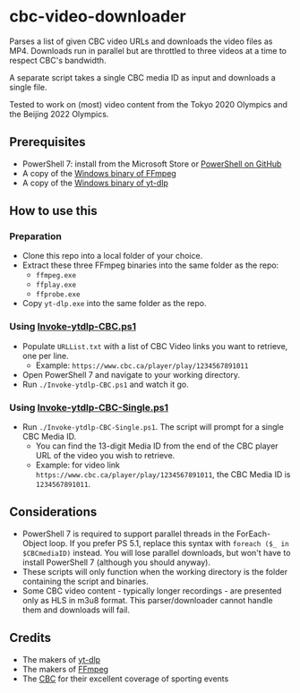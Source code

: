 # cbc-video-downloader

Parses a list of given CBC video URLs and downloads the video files as MP4. Downloads run in parallel but are throttled to three videos at a time to respect CBC's bandwidth.

A separate script takes a single CBC media ID as input and downloads a single file.

Tested to work on (most) video content from the Tokyo 2020 Olympics and the Beijing 2022 Olympics.

## Prerequisites

* PowerShell 7: install from the Microsoft Store or [PowerShell on GitHub](https://github.com/PowerShell/PowerShell)
* A copy of the [Windows binary of FFmpeg](https://ffmpeg.org/download.html#build-windows)
* A copy of the [Windows binary of yt-dlp](https://github.com/yt-dlp/yt-dlp/releases/)

## How to use this

### Preparation

* Clone this repo into a local folder of your choice.
* Extract these three FFmpeg binaries into the same folder as the repo:
  * `ffmpeg.exe`
  * `ffplay.exe`
  * `ffprobe.exe`
* Copy `yt-dlp.exe` into the same folder as the repo.

### Using [Invoke-ytdlp-CBC.ps1](https://github.com/dbensmith/cbc-video-downloader/blob/4421de21b3c6629241dd36281cd345ecb219b7b3/Invoke-ytdlp-CBC.ps1)

* Populate `URLList.txt` with a list of CBC Video links you want to retrieve, one per line.
  * Example: `https://www.cbc.ca/player/play/1234567891011`
* Open PowerShell 7 and navigate to your working directory.
* Run `./Invoke-ytdlp-CBC.ps1` and watch it go.

### Using [Invoke-ytdlp-CBC-Single.ps1](https://github.com/dbensmith/cbc-video-downloader/blob/4421de21b3c6629241dd36281cd345ecb219b7b3/Invoke-ytdlp-CBC-Single.ps1)

* Run `./Invoke-ytdlp-CBC-Single.ps1`. The script will prompt for a single CBC Media ID.
  * You can find the 13-digit Media ID from the end of the CBC player URL of the video you wish to retrieve.
  * Example: for video link `https://www.cbc.ca/player/play/1234567891011`, the CBC Media ID is `1234567891011`.

## Considerations

* PowerShell 7 is required to support parallel threads in the ForEach-Object loop. If you prefer PS 5.1, replace this syntax with `foreach ($_ in $CBCmediaID)` instead. You will lose parallel downloads, but won't have to install PowerShell 7 (although you should anyway).
* These scripts will only function when the working directory is the folder containing the script and binaries.
* Some CBC video content - typically longer recordings - are presented only as HLS in m3u8 format. This parser/downloader cannot handle them and downloads will fail.

## Credits

* The makers of [yt-dlp](https://github.com/yt-dlp/yt-dlp)
* The makers of [FFmpeg](https://www.ffmpeg.org/)
* The [CBC](https://www.cbc.ca/) for their excellent coverage of sporting events
